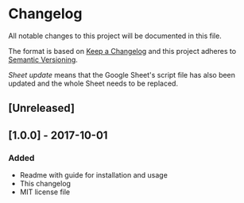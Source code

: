 # Changelog
All notable changes to this project will be documented in this file.

The format is based on [Keep a Changelog](http://keepachangelog.com/en/1.0.0/)
and this project adheres to [Semantic Versioning](http://semver.org/spec/v2.0.0.html).

*Sheet update* means that the Google Sheet's script file has also been updated and the whole Sheet needs to be replaced.

## [Unreleased]

## [1.0.0] - 2017-10-01
### Added
- Readme with guide for installation and usage
- This changelog
- MIT license file
